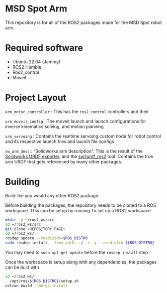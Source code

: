 # MSD Spot Arm
This repository is for all of the ROS2 packages made for the MSD Spot robot arm. 

# Required software
- Ubuntu 22.04 (Jammy)
- ROS2 Humble
- Ros2\_control
- Moveit

# Project Layout

`arm_motor_controller`
: This has the `ros2_control` controllers and their 

`arm_moveit_config`
: The moveit launch and launch configurations for inverse kinematics solving, and
motion planning

`arm_servoing`
: Contains the realtime servoing custom node for robot control and its
respective launch files and launch file configs

`sw_arm_desc`
: "Solidworks arm description". This is the result of the [Solidworks URDF
exporter](http://wiki.ros.org/sw_urdf_exporter), and the
[sw2urdf\_ros2](https://github.com/xiaoming-sun6/sw2urdf_ros2) tool. Contains
the true arm URDF that gets referenced by many other packages.



# Building

Build like you would any other ROS2 package. 

Before building the packages, the repository needs to be cloned to a ROS workspace. This can be setup by running
To set up a ROS2 workspace 

```bash
mkdir -p ~/ros2_ws/src
cd ~/ros2_ws/src
git clone <REPOSITORY PAGE>
cd ~/ros2_ws/
rosdep update --rosdistro=$ROS_DISTRO
sudo rosdep install --from-paths ./ -i -y --rosdistro ${ROS_DISTRO}
```
You may need to `sudo apt-get update` before the `rosdep install` step

Once the workspace is setup along with any dependencies, the packages can be built with

```bash
cd ~/ros2_ws/
. /opt/ros/${ROS_DISTRO}/setup.sh
colcon build --merge-install
```

